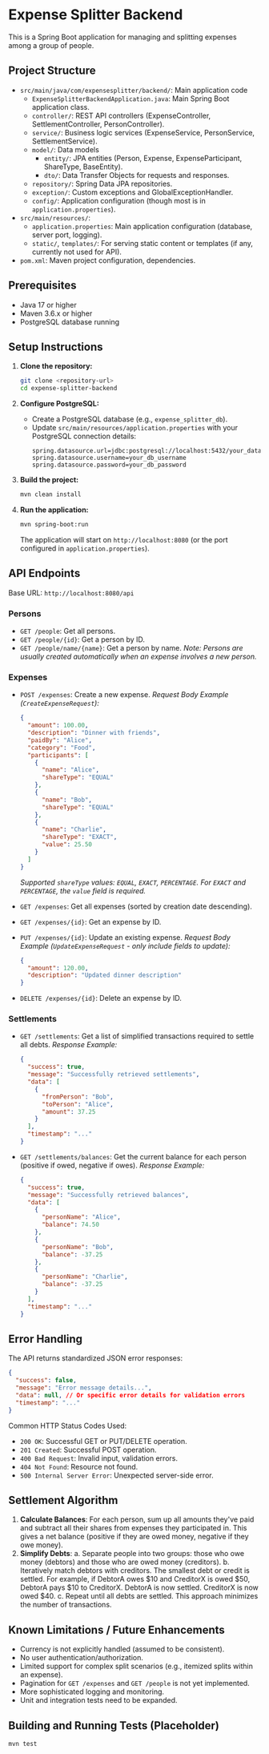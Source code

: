 # Expense Splitter Backend

This is a Spring Boot application for managing and splitting expenses among a group of people.

## Project Structure

- `src/main/java/com/expensesplitter/backend/`: Main application code
  - `ExpenseSplitterBackendApplication.java`: Main Spring Boot application class.
  - `controller/`: REST API controllers (ExpenseController, SettlementController, PersonController).
  - `service/`: Business logic services (ExpenseService, PersonService, SettlementService).
  - `model/`: Data models
    - `entity/`: JPA entities (Person, Expense, ExpenseParticipant, ShareType, BaseEntity).
    - `dto/`: Data Transfer Objects for requests and responses.
  - `repository/`: Spring Data JPA repositories.
  - `exception/`: Custom exceptions and GlobalExceptionHandler.
  - `config/`: Application configuration (though most is in `application.properties`).
- `src/main/resources/`:
  - `application.properties`: Main application configuration (database, server port, logging).
  - `static/`, `templates/`: For serving static content or templates (if any, currently not used for API).
- `pom.xml`: Maven project configuration, dependencies.

## Prerequisites

- Java 17 or higher
- Maven 3.6.x or higher
- PostgreSQL database running

## Setup Instructions

1.  **Clone the repository:**
    ```bash
    git clone <repository-url>
    cd expense-splitter-backend
    ```

2.  **Configure PostgreSQL:**
    - Create a PostgreSQL database (e.g., `expense_splitter_db`).
    - Update `src/main/resources/application.properties` with your PostgreSQL connection details:
      ```properties
      spring.datasource.url=jdbc:postgresql://localhost:5432/your_database_name
      spring.datasource.username=your_db_username
      spring.datasource.password=your_db_password
      ```

3.  **Build the project:**
    ```bash
    mvn clean install
    ```

4.  **Run the application:**
    ```bash
    mvn spring-boot:run
    ```
    The application will start on `http://localhost:8080` (or the port configured in `application.properties`).

## API Endpoints

Base URL: `http://localhost:8080/api`

### Persons

-   `GET /people`: Get all persons.
-   `GET /people/{id}`: Get a person by ID.
-   `GET /people/name/{name}`: Get a person by name.
    *Note: Persons are usually created automatically when an expense involves a new person.*

### Expenses

-   `POST /expenses`: Create a new expense.
    *Request Body Example (`CreateExpenseRequest`):*
    ```json
    {
      "amount": 100.00,
      "description": "Dinner with friends",
      "paidBy": "Alice",
      "category": "Food",
      "participants": [
        {
          "name": "Alice",
          "shareType": "EQUAL" 
        },
        {
          "name": "Bob",
          "shareType": "EQUAL"
        },
        {
          "name": "Charlie",
          "shareType": "EXACT",
          "value": 25.50
        }
      ]
    }
    ```
    *Supported `shareType` values: `EQUAL`, `EXACT`, `PERCENTAGE`.*
    *For `EXACT` and `PERCENTAGE`, the `value` field is required.*

-   `GET /expenses`: Get all expenses (sorted by creation date descending).
-   `GET /expenses/{id}`: Get an expense by ID.
-   `PUT /expenses/{id}`: Update an existing expense.
    *Request Body Example (`UpdateExpenseRequest` - only include fields to update):*
    ```json
    {
      "amount": 120.00,
      "description": "Updated dinner description"
    }
    ```
-   `DELETE /expenses/{id}`: Delete an expense by ID.

### Settlements

-   `GET /settlements`: Get a list of simplified transactions required to settle all debts.
    *Response Example:*
    ```json
    {
      "success": true,
      "message": "Successfully retrieved settlements",
      "data": [
        {
          "fromPerson": "Bob",
          "toPerson": "Alice",
          "amount": 37.25
        }
      ],
      "timestamp": "..."
    }
    ```
-   `GET /settlements/balances`: Get the current balance for each person (positive if owed, negative if owes).
    *Response Example:*
    ```json
    {
      "success": true,
      "message": "Successfully retrieved balances",
      "data": [
        {
          "personName": "Alice",
          "balance": 74.50
        },
        {
          "personName": "Bob",
          "balance": -37.25
        },
        {
          "personName": "Charlie",
          "balance": -37.25
        }
      ],
      "timestamp": "..."
    }
    ```

## Error Handling

The API returns standardized JSON error responses:

```json
{
  "success": false,
  "message": "Error message details...",
  "data": null, // Or specific error details for validation errors
  "timestamp": "..."
}
```

Common HTTP Status Codes Used:
-   `200 OK`: Successful GET or PUT/DELETE operation.
-   `201 Created`: Successful POST operation.
-   `400 Bad Request`: Invalid input, validation errors.
-   `404 Not Found`: Resource not found.
-   `500 Internal Server Error`: Unexpected server-side error.

## Settlement Algorithm

1.  **Calculate Balances**: For each person, sum up all amounts they've paid and subtract all their shares from expenses they participated in. This gives a net balance (positive if they are owed money, negative if they owe money).
2.  **Simplify Debts**: 
    a.  Separate people into two groups: those who owe money (debtors) and those who are owed money (creditors).
    b.  Iteratively match debtors with creditors. The smallest debt or credit is settled. For example, if DebtorA owes $10 and CreditorX is owed $50, DebtorA pays $10 to CreditorX. DebtorA is now settled. CreditorX is now owed $40.
    c.  Repeat until all debts are settled. This approach minimizes the number of transactions.

## Known Limitations / Future Enhancements

-   Currency is not explicitly handled (assumed to be consistent).
-   No user authentication/authorization.
-   Limited support for complex split scenarios (e.g., itemized splits within an expense).
-   Pagination for `GET /expenses` and `GET /people` is not yet implemented.
-   More sophisticated logging and monitoring.
-   Unit and integration tests need to be expanded.

## Building and Running Tests (Placeholder)

```bash
mvn test
```
